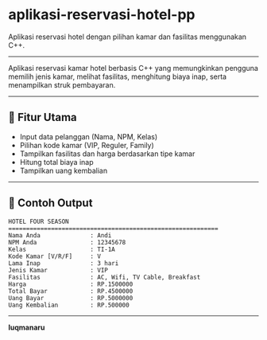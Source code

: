 # aplikasi-reservasi-hotel-pp
Aplikasi reservasi hotel dengan pilihan kamar dan fasilitas menggunakan C++.

---

Aplikasi reservasi kamar hotel berbasis C++ yang memungkinkan pengguna memilih jenis kamar, melihat fasilitas, menghitung biaya inap, serta menampilkan struk pembayaran.

---

## 🏨 Fitur Utama
- Input data pelanggan (Nama, NPM, Kelas)
- Pilihan kode kamar (VIP, Reguler, Family)
- Tampilkan fasilitas dan harga berdasarkan tipe kamar
- Hitung total biaya inap
- Tampilkan uang kembalian

---

## 🧾 Contoh Output
```
HOTEL FOUR SEASON
===========================================================
Nama Anda              : Andi
NPM Anda               : 12345678
Kelas                  : TI-1A
Kode Kamar [V/R/F]     : V
Lama Inap              : 3 hari
Jenis Kamar            : VIP
Fasilitas              : AC, Wifi, TV Cable, Breakfast
Harga                  : RP.1500000
Total Bayar            : RP.4500000
Uang Bayar             : RP.5000000
Uang Kembalian         : RP.500000
```

---

**luqmanaru**
